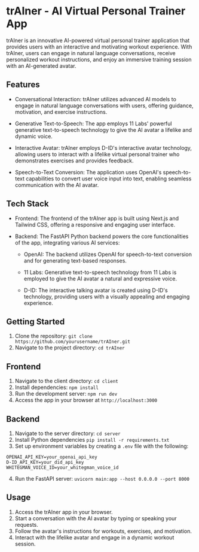 # trAIner - AI Virtual Personal Trainer App

trAIner is an innovative AI-powered virtual personal trainer application that provides users with an interactive and motivating workout experience. With trAIner, users can engage in natural language conversations, receive personalized workout instructions, and enjoy an immersive training session with an AI-generated avatar.

## Features

- Conversational Interaction: trAIner utilizes advanced AI models to engage in natural language conversations with users, offering guidance, motivation, and exercise instructions.

- Generative Text-to-Speech: The app employs 11 Labs' powerful generative text-to-speech technology to give the AI avatar a lifelike and dynamic voice.

- Interactive Avatar: trAIner employs D-ID's interactive avatar technology, allowing users to interact with a lifelike virtual personal trainer who demonstrates exercises and provides feedback.

- Speech-to-Text Conversion: The application uses OpenAI's speech-to-text capabilities to convert user voice input into text, enabling seamless communication with the AI avatar.

## Tech Stack

- Frontend: The frontend of the trAIner app is built using Next.js and Tailwind CSS, offering a responsive and engaging user interface.

- Backend: The FastAPI Python backend powers the core functionalities of the app, integrating various AI services:

  - OpenAI: The backend utilizes OpenAI for speech-to-text conversion and for generating text-based responses.

  - 11 Labs: Generative text-to-speech technology from 11 Labs is employed to give the AI avatar a natural and expressive voice.

  - D-ID: The interactive talking avatar is created using D-ID's technology, providing users with a visually appealing and engaging experience.

## Getting Started

1. Clone the repository: `git clone https://github.com/yourusername/trAIner.git`
2. Navigate to the project directory: `cd trAIner`

## Frontend

1. Navigate to the client directory: `cd client`
2. Install dependencies: `npm install`
3. Run the development server: `npm run dev`
4. Access the app in your browser at `http://localhost:3000`

## Backend

1. Navigate to the server directory: `cd server`
2. Install Python dependencies `pip install -r requirements.txt`
3. Set up environment variables by creating a `.env` file with the following:

```
OPENAI_API_KEY=your_openai_api_key
D-ID_API_KEY=your_did_api_key
WHITEGMAN_VOICE_ID=your_whitegman_voice_id
```

4. Run the FastAPI server: `uvicorn main:app --host 0.0.0.0 --port 8000`

## Usage

1. Access the trAIner app in your browser.
2. Start a conversation with the AI avatar by typing or speaking your requests.
3. Follow the avatar's instructions for workouts, exercises, and motivation.
4. Interact with the lifelike avatar and engage in a dynamic workout session.
